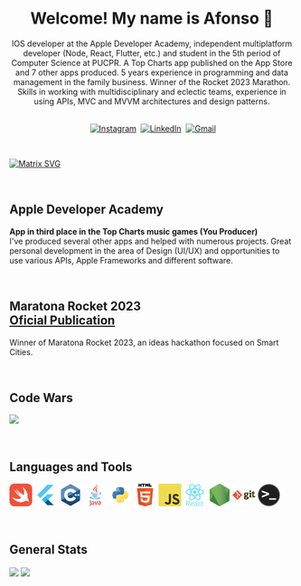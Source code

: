 <h1 align="center">
Welcome! My name is Afonso 👋
</h1>
<p align="center">
  IOS developer at the Apple Developer Academy, independent multiplatform developer (Node, React, Flutter, etc.) and student in the 5th period of Computer Science at PUCPR. A Top Charts app published on the App Store and 7 other apps produced. 5 years experience in programming and data management in the family business. Winner of the Rocket 2023 Marathon. Skills in working with multidisciplinary and eclectic teams, experience in using APIs, MVC and MVVM architectures and design patterns.
</p>
<p align="center">
<br>
</a>&nbsp;
<a href="https://instagram.com/afonso.wav"><img src="https://img.shields.io/badge/instagram-%23E4405F.svg?&style=for-the-badge&logo=instagram&logoColor=white" alt="Instagram" /></a>&nbsp;
<a href="https://www.linkedin.com/in/afonsorek"><img src="https://img.shields.io/badge/linkedin-%230077B5.svg?&style=for-the-badge&logo=linkedin&logoColor=white" alt="LinkedIn" /></a>&nbsp;
<a href="mailto:afonso.rekbaim@pucpr.edu.br?subject=Hey%20Afonso"><img src="https://img.shields.io/badge/gmail-%23D14836.svg?&style=for-the-badge&logo=gmail&logoColor=white" alt="Gmail"/></a>&nbsp;
</p>
<br>

[![Matrix SVG](https://raw.githubusercontent.com/rodrigograca31/rodrigograca31/master/matrix.svg)](https://www.youtube.com/watch?v=SDkAGkd4NLc) 

<br>

<h2 align="left">
  Apple Developer Academy
</h2>

<p align="left">
<strong>App in third place in the Top Charts music games (You Producer) </strong><br>
I've produced several other apps and helped with numerous projects. Great personal development in the area of Design (UI/UX) and opportunities to use various APIs, Apple Frameworks and different software.
</p>

<br>

<h2 align="left">
  Maratona Rocket 2023<br>
  <a href="https://redeglobo.globo.com/rpc/realities/rocket-startup/cidades-inteligentes/noticia/maratona-rocket-equipe-pinhaoneiros-e-a-vencedora-do-desafio.ghtml">Oficial Publication</a>
</h2>

<p align="left">
Winner of Maratona Rocket 2023, an ideas hackathon focused on Smart Cities.
</p>

<br>

<h2 align="left">
  Code Wars
</h2>
<p align="left">
  <img src="https://www.codewars.com/users/AfonsoRek/badges/large">
</p>
<br>
<h2 align="left">
Languages and Tools
</h2>
<p align="left">
  <div align="left">
    <code><img height="40" src="https://raw.githubusercontent.com/github/explore/80688e429a7d4ef2fca1e82350fe8e3517d3494d/topics/swift/swift.png"></code>
  <code><img height="40" src="https://raw.githubusercontent.com/github/explore/80688e429a7d4ef2fca1e82350fe8e3517d3494d/topics/flutter/flutter.png"></code> <code><img height="40" src="https://raw.githubusercontent.com/github/explore/80688e429a7d4ef2fca1e82350fe8e3517d3494d/topics/cpp/cpp.png"></code> <code><img height="40" src="https://raw.githubusercontent.com/devicons/devicon/master/icons/java/java-original-wordmark.svg"></code> <code><img height="40" src="https://raw.githubusercontent.com/github/explore/80688e429a7d4ef2fca1e82350fe8e3517d3494d/topics/python/python.png"></code> <code><img height="40" src="https://raw.githubusercontent.com/github/explore/80688e429a7d4ef2fca1e82350fe8e3517d3494d/topics/html/html.png"></code> <code><img height="40" src="https://raw.githubusercontent.com/github/explore/80688e429a7d4ef2fca1e82350fe8e3517d3494d/topics/javascript/javascript.png"></code> <code><img height="40" src="https://raw.githubusercontent.com/devicons/devicon/master/icons/react/react-original-wordmark.svg"></code> <code><img height="40" src="https://raw.githubusercontent.com/github/explore/80688e429a7d4ef2fca1e82350fe8e3517d3494d/topics/nodejs/nodejs.png"></code> <code><img height="40" src="https://raw.githubusercontent.com/github/explore/80688e429a7d4ef2fca1e82350fe8e3517d3494d/topics/git/git.png"></code> <code><img height="40" src="https://raw.githubusercontent.com/github/explore/80688e429a7d4ef2fca1e82350fe8e3517d3494d/topics/terminal/terminal.png"></code>
  </div>
</p>
<br>
<h2 align="left">
General Stats
</h2>
<p align='left', justify='top'>
  <img align="center" src="https://github-readme-stats.vercel.app/api?username=afonsorek&show_icons=true&theme=radical">
  <img align="center" src="https://github-readme-stats.vercel.app/api/top-langs/?username=afonsorek&show_icons=true&theme=radical">
</p>
<br>
